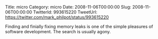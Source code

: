 Title: micro
Category: micro
Date: 2008-11-06T00:00:00
Slug: 2008-11-06T00:00:00
TwitterId: 993615220
TweetUrl: https://twitter.com/mark_philpot/status/993615220

Finding and finially fixing memory leaks is one of the simple pleasures of software development. The search is usually agony.